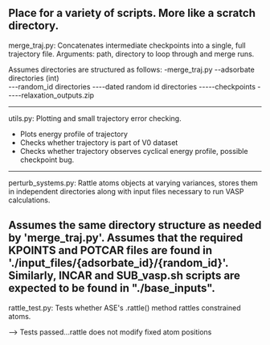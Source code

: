 Place for a variety of scripts. More like a scratch directory.
---------------------------------------------------------------


merge_traj.py: Concatenates intermediate checkpoints into a single, full trajectory file.
Arguments: path, directory to loop through and merge runs.

Assumes directories are structured as follows:
	-merge_traj.py
	--adsorbate directories (int)	
	---random_id directories
	----dated random id directories
	-----checkpoints
	-----relaxation_outputs.zip

---------------------------------------------------------------

utils.py: Plotting and small trajectory error checking.

- Plots energy profile of trajectory
- Checks whether trajectory is part of V0 dataset
- Checks whether trajectory observes cyclical energy profile, possible checkpoint bug.

---------------------------------------------------------------

perturb_systems.py: Rattle atoms objects at varying variances, stores them in independent directories along
with input files necessary to run VASP calculations.

Assumes the same directory structure as needed by 'merge_traj.py'. Assumes that the required KPOINTS and POTCAR files are found in './input_files/{adsorbate_id}/{random_id}'. Similarly, INCAR and SUB_vasp.sh scripts are expected to be found in "./base_inputs".
---------------------------------------------------------------

rattle_test.py: Tests whether ASE's .rattle() method rattles constrained atoms.

--> Tests passed...rattle does not modify fixed atom positions
